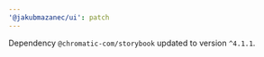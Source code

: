 ```yaml
---
'@jakubmazanec/ui': patch
---
```

Dependency `@chromatic-com/storybook` updated to version `^4.1.1`.

